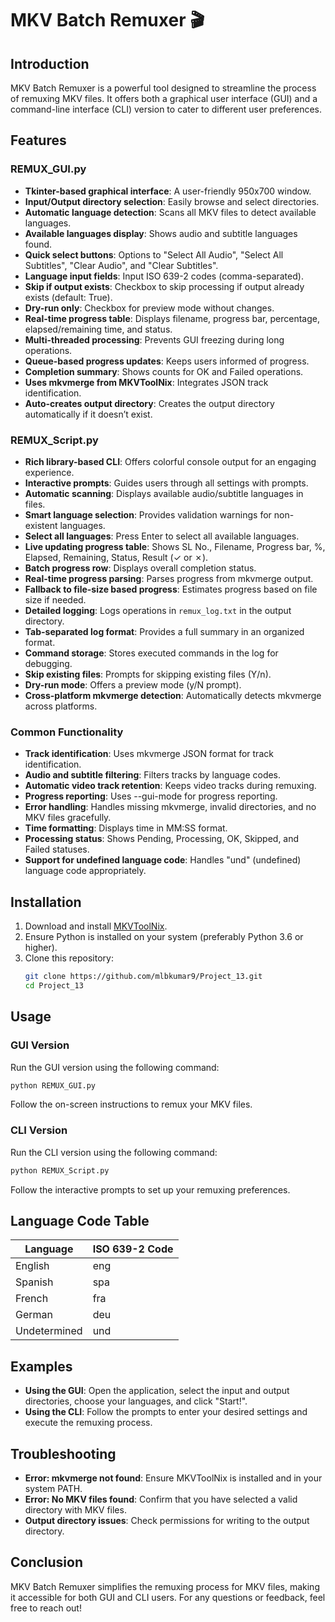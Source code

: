 # MKV Batch Remuxer 🎬

## Introduction
MKV Batch Remuxer is a powerful tool designed to streamline the process of remuxing MKV files. It offers both a graphical user interface (GUI) and a command-line interface (CLI) version to cater to different user preferences.

## Features

### REMUX_GUI.py
- **Tkinter-based graphical interface**: A user-friendly 950x700 window.
- **Input/Output directory selection**: Easily browse and select directories.
- **Automatic language detection**: Scans all MKV files to detect available languages.
- **Available languages display**: Shows audio and subtitle languages found.
- **Quick select buttons**: Options to "Select All Audio", "Select All Subtitles", "Clear Audio", and "Clear Subtitles".
- **Language input fields**: Input ISO 639-2 codes (comma-separated).
- **Skip if output exists**: Checkbox to skip processing if output already exists (default: True).
- **Dry-run only**: Checkbox for preview mode without changes.
- **Real-time progress table**: Displays filename, progress bar, percentage, elapsed/remaining time, and status.
- **Multi-threaded processing**: Prevents GUI freezing during long operations.
- **Queue-based progress updates**: Keeps users informed of progress.
- **Completion summary**: Shows counts for OK and Failed operations.
- **Uses mkvmerge from MKVToolNix**: Integrates JSON track identification.
- **Auto-creates output directory**: Creates the output directory automatically if it doesn’t exist.

### REMUX_Script.py
- **Rich library-based CLI**: Offers colorful console output for an engaging experience.
- **Interactive prompts**: Guides users through all settings with prompts.
- **Automatic scanning**: Displays available audio/subtitle languages in files.
- **Smart language selection**: Provides validation warnings for non-existent languages.
- **Select all languages**: Press Enter to select all available languages.
- **Live updating progress table**: Shows SL No., Filename, Progress bar, %, Elapsed, Remaining, Status, Result (✓ or ✗).
- **Batch progress row**: Displays overall completion status.
- **Real-time progress parsing**: Parses progress from mkvmerge output.
- **Fallback to file-size based progress**: Estimates progress based on file size if needed.
- **Detailed logging**: Logs operations in `remux_log.txt` in the output directory.
- **Tab-separated log format**: Provides a full summary in an organized format.
- **Command storage**: Stores executed commands in the log for debugging.
- **Skip existing files**: Prompts for skipping existing files (Y/n).
- **Dry-run mode**: Offers a preview mode (y/N prompt).
- **Cross-platform mkvmerge detection**: Automatically detects mkvmerge across platforms.

### Common Functionality
- **Track identification**: Uses mkvmerge JSON format for track identification.
- **Audio and subtitle filtering**: Filters tracks by language codes.
- **Automatic video track retention**: Keeps video tracks during remuxing.
- **Progress reporting**: Uses --gui-mode for progress reporting.
- **Error handling**: Handles missing mkvmerge, invalid directories, and no MKV files gracefully.
- **Time formatting**: Displays time in MM:SS format.
- **Processing status**: Shows Pending, Processing, OK, Skipped, and Failed statuses.
- **Support for undefined language code**: Handles "und" (undefined) language code appropriately.

## Installation
1. Download and install [MKVToolNix](https://mkvtoolnix.download/).
2. Ensure Python is installed on your system (preferably Python 3.6 or higher).
3. Clone this repository:
   ```bash
   git clone https://github.com/mlbkumar9/Project_13.git
   cd Project_13
   ```

## Usage

### GUI Version
Run the GUI version using the following command:
```bash
python REMUX_GUI.py
```
Follow the on-screen instructions to remux your MKV files.

### CLI Version
Run the CLI version using the following command:
```bash
python REMUX_Script.py
```
Follow the interactive prompts to set up your remuxing preferences.

## Language Code Table
| Language     | ISO 639-2 Code |
|--------------|----------------|
| English      | eng            |
| Spanish      | spa            |
| French       | fra            |
| German       | deu            |
| Undetermined | und            |

## Examples
- **Using the GUI**: Open the application, select the input and output directories, choose your languages, and click "Start!".
- **Using the CLI**: Follow the prompts to enter your desired settings and execute the remuxing process.

## Troubleshooting
- **Error: mkvmerge not found**: Ensure MKVToolNix is installed and in your system PATH.
- **Error: No MKV files found**: Confirm that you have selected a valid directory with MKV files.
- **Output directory issues**: Check permissions for writing to the output directory.

## Conclusion
MKV Batch Remuxer simplifies the remuxing process for MKV files, making it accessible for both GUI and CLI users. For any questions or feedback, feel free to reach out!
